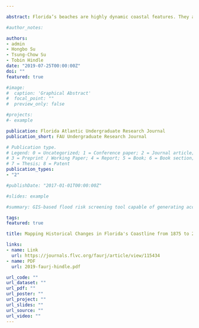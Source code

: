 ```yaml
---

abstract: Florida’s beaches are highly dynamic coastal features. They are vulnerable to accretion and erosion over time due in part to human interaction and climate change stressors such as storm activity. This study used the USGS Digital Shoreline Analysis System (DSAS) to calculate a long-term change rate from 1875 to 2000 and a short-term change rate from 1950 to 2000 of Florida’scoastline from the NOAA Historical Surveys data set.The results show that Florida’s coastline has not retreated in the past 50 years with overall long and short-term change rates of 0.014 m/yr and 0.110 m/yr of accretion respectively. Although the overall rates imply minimal change, coastline variability at a local level is prevalent.The data set of mapped historical change rates created during this research provides quantitative data that can be used to make local decisions to improve beach stability.

#author_notes:

authors:
- admin
- Hongbo Su
- Tsung-Chow Su
- Tobin Hindle
date: "2019-07-25T00:00:00Z"
doi: ""
featured: true

#image:
#  caption: 'Graphical Abstract'
#  focal_point: ""
#  preview_only: false

#projects:
#- example

publication: Florida Atlantic Undergraduate Research Journal
publication_short: FAU Undergraduate Research Journal

# Publication type.
# Legend: 0 = Uncategorized; 1 = Conference paper; 2 = Journal article;
# 3 = Preprint / Working Paper; 4 = Report; 5 = Book; 6 = Book section;
# 7 = Thesis; 8 = Patent
publication_types:
- "2"

#publishDate: "2017-01-01T00:00:00Z"

#slides: example

#summary: GIS-based flood risk screening tool capable of generating accurate probabilistic inundation maps quickly while still detecting localized nuisance-destructive flood potential.

tags:
featured: true

title: Mapping Historical Changes in Florida's Coastline from 1875 to 2000

links:
- name: Link
  url: https://journals.flvc.org/faurj/article/view/115434
- name: PDF
  url: 2019-faurj-hindle.pdf

url_code: ""
url_dataset: ""
url_pdf: ""
url_poster: ""
url_project: ""
url_slides: ""
url_source: ""
url_video: ""
---
```

